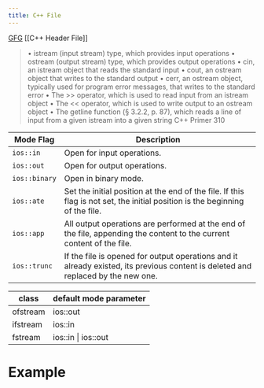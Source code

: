 ```yaml
---
title: C++ File
---
```


[GFG](https://www.geeksforgeeks.org/file-handling-c-classes/)
[[C++ Header File]]

> • istream (input stream) type, which provides input operations
> • ostream (output stream) type, which provides output operations
> • cin, an istream object that reads the standard input
> • cout, an ostream object that writes to the standard output
> • cerr, an ostream object, typically used for program error messages, that writes to the standard error
> • The >> operator, which is used to read input from an istream object
> • The << operator, which is used to write output to an ostream object
> • The getline function (§ 3.2.2, p. 87), which reads a line of input from a given istream into a given string
> C++ Primer 310

| Mode Flag     | Description                                                                                                                  |
| ------------- | ---------------------------------------------------------------------------------------------------------------------------- |
| `ios::in`     | Open for input operations.                                                                                                   |
| `ios::out`    | Open for output operations.                                                                                                  |
| `ios::binary` | Open in binary mode.                                                                                                         |
| `ios::ate`    | Set the initial position at the end of the file. If this flag is not set, the initial position is the beginning of the file. |
| `ios::app`    | All output operations are performed at the end of the file, appending the content to the current content of the file.        |
| `ios::trunc`  | If the file is opened for output operations and it already existed, its previous content is deleted and replaced by the new one.                                                                                                                             |

| class    | default mode parameter |
| -------- | ---------------------- |
| ofstream | ios::out               |
| ifstream | ios::in                |
| fstream  | ios::in \| ios::out                       |

# Example